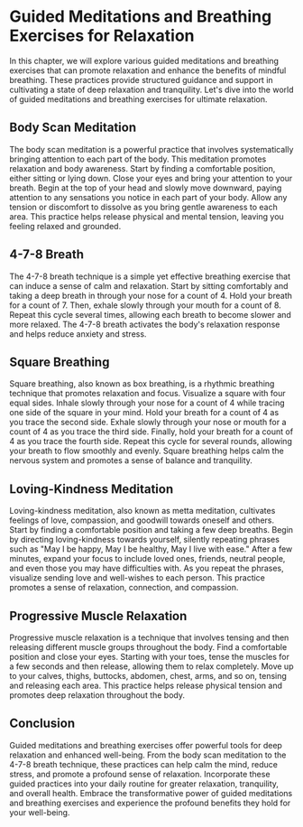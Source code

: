 # Guided Meditations and Breathing Exercises for Relaxation

In this chapter, we will explore various guided meditations and breathing exercises that can promote relaxation and enhance the benefits of mindful breathing. These practices provide structured guidance and support in cultivating a state of deep relaxation and tranquility. Let's dive into the world of guided meditations and breathing exercises for ultimate relaxation.

## Body Scan Meditation

The body scan meditation is a powerful practice that involves systematically bringing attention to each part of the body. This meditation promotes relaxation and body awareness. Start by finding a comfortable position, either sitting or lying down. Close your eyes and bring your attention to your breath. Begin at the top of your head and slowly move downward, paying attention to any sensations you notice in each part of your body. Allow any tension or discomfort to dissolve as you bring gentle awareness to each area. This practice helps release physical and mental tension, leaving you feeling relaxed and grounded.

## 4-7-8 Breath

The 4-7-8 breath technique is a simple yet effective breathing exercise that can induce a sense of calm and relaxation. Start by sitting comfortably and taking a deep breath in through your nose for a count of 4. Hold your breath for a count of 7. Then, exhale slowly through your mouth for a count of 8. Repeat this cycle several times, allowing each breath to become slower and more relaxed. The 4-7-8 breath activates the body's relaxation response and helps reduce anxiety and stress.

## Square Breathing

Square breathing, also known as box breathing, is a rhythmic breathing technique that promotes relaxation and focus. Visualize a square with four equal sides. Inhale slowly through your nose for a count of 4 while tracing one side of the square in your mind. Hold your breath for a count of 4 as you trace the second side. Exhale slowly through your nose or mouth for a count of 4 as you trace the third side. Finally, hold your breath for a count of 4 as you trace the fourth side. Repeat this cycle for several rounds, allowing your breath to flow smoothly and evenly. Square breathing helps calm the nervous system and promotes a sense of balance and tranquility.

## Loving-Kindness Meditation

Loving-kindness meditation, also known as metta meditation, cultivates feelings of love, compassion, and goodwill towards oneself and others. Start by finding a comfortable position and taking a few deep breaths. Begin by directing loving-kindness towards yourself, silently repeating phrases such as "May I be happy, May I be healthy, May I live with ease." After a few minutes, expand your focus to include loved ones, friends, neutral people, and even those you may have difficulties with. As you repeat the phrases, visualize sending love and well-wishes to each person. This practice promotes a sense of relaxation, connection, and compassion.

## Progressive Muscle Relaxation

Progressive muscle relaxation is a technique that involves tensing and then releasing different muscle groups throughout the body. Find a comfortable position and close your eyes. Starting with your toes, tense the muscles for a few seconds and then release, allowing them to relax completely. Move up to your calves, thighs, buttocks, abdomen, chest, arms, and so on, tensing and releasing each area. This practice helps release physical tension and promotes deep relaxation throughout the body.

## Conclusion

Guided meditations and breathing exercises offer powerful tools for deep relaxation and enhanced well-being. From the body scan meditation to the 4-7-8 breath technique, these practices can help calm the mind, reduce stress, and promote a profound sense of relaxation. Incorporate these guided practices into your daily routine for greater relaxation, tranquility, and overall health. Embrace the transformative power of guided meditations and breathing exercises and experience the profound benefits they hold for your well-being.
